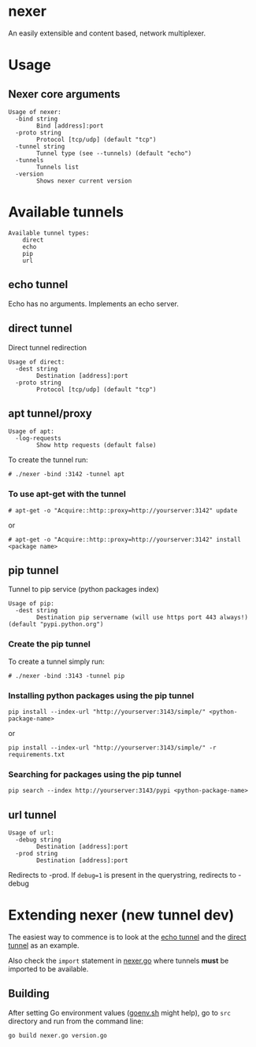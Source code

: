 # nexer
An easily extensible and content based, network multiplexer.

# Usage 

## Nexer core arguments
```
Usage of nexer:
  -bind string
    	Bind [address]:port
  -proto string
    	Protocol [tcp/udp] (default "tcp")
  -tunnel string
    	Tunnel type (see --tunnels) (default "echo")
  -tunnels
    	Tunnels list
  -version
    	Shows nexer current version
```

# Available tunnels
```
Available tunnel types:
	direct
	echo
	pip
	url
```

## echo tunnel
Echo has no arguments. Implements an echo server.

## direct tunnel

Direct tunnel redirection

```
Usage of direct:
  -dest string
    	Destination [address]:port
  -proto string
    	Protocol [tcp/udp] (default "tcp")
```

## apt tunnel/proxy

```
Usage of apt:
  -log-requests
    	Show http requests (default false)
```

To create the tunnel run:
```
# ./nexer -bind :3142 -tunnel apt
```

### To use apt-get with the tunnel

```
# apt-get -o "Acquire::http::proxy=http://yourserver:3142" update
```

or

```
# apt-get -o "Acquire::http::proxy=http://yourserver:3142" install <package name>
```

## pip tunnel

Tunnel to pip service (python packages index)

```
Usage of pip:
  -dest string
    	Destination pip servername (will use https port 443 always!) (default "pypi.python.org")
```

### Create the pip tunnel

To create a tunnel simply run:
```
# ./nexer -bind :3143 -tunnel pip
```

### Installing python packages using the pip tunnel

```
pip install --index-url "http://yourserver:3143/simple/" <python-package-name>
```

or

```
pip install --index-url "http://yourserver:3143/simple/" -r requirements.txt
```

### Searching for packages using the pip tunnel

```
pip search --index http://yourserver:3143/pypi <python-package-name>
```


## url tunnel
```
Usage of url:
  -debug string
    	Destination [address]:port
  -prod string
    	Destination [address]:port
```
Redirects to -prod. If ```debug=1``` is present in the querystring, redirects to -debug

# Extending nexer (new tunnel dev)

The easiest way to commence is to look at the 
[echo tunnel](https://github.com/diegohce/nexer/blob/master/src/tunnel/echotunnel/echotunnel.go) and the 
[direct tunnel](https://github.com/diegohce/nexer/blob/master/src/tunnel/directtunnel/directtunnel.go) as an example.

Also check the ```import``` statement in [nexer.go](https://github.com/diegohce/nexer/blob/master/src/nexer.go)
where tunnels **must** be imported to be available.

## Building 

After setting Go environment values 
([goenv.sh](https://github.com/diegohce/nexer/blob/master/goenv.sh) might help), 
go to ```src``` directory and run from the command line:

```go build nexer.go version.go```





